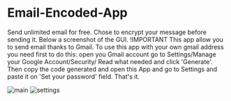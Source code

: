 # Email-Encoded-App
Send unlimited email for free. Chose to encrypt your message before sending it.
Below a screenshot of the GUI.
!IMPORTANT
This app allow you to send email thanks to Gmail. To use this app with your own gmail address you need first to do this:
open you Gmail account go to Settings/Manage your Google Account/Security/
Read what needed and click 'Generate'.
Then copy the code generated and open this App and go to Settings and paste it on 'Set your password' field.
That's it.

![main](https://user-images.githubusercontent.com/99616084/158219582-2c095797-64f2-4870-943b-44348b605e61.jpg)
![settings](https://user-images.githubusercontent.com/99616084/158219654-31001aeb-dcb8-4e01-827f-af9668beb4d9.jpg)

